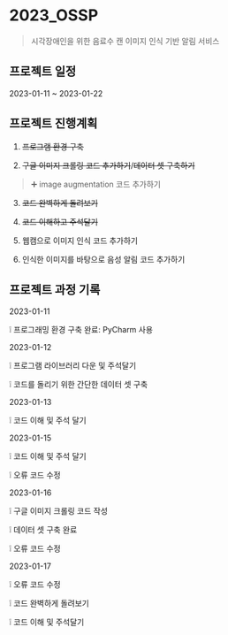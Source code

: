 # 2023_OSSP

> 시각장애인을 위한 음료수 캔 이미지 인식 기반 알림 서비스

## 프로젝트 일정

2023-01-11 ~ 2023-01-22

## 프로젝트 진행계획

1. ~~프로그램 환경 구축~~

2. ~~구글 이미지 크롤링 코드 추가하기~~/~~데이터 셋 구축하기~~

> ➕ image augmentation 코드 추가하기

3. ~~코드 완벽하게 돌려보기~~

4. ~~코드 이해하고 주석달기~~

5. 웹캠으로 이미지 인식 코드 추가하기

6. 인식한 이미지를 바탕으로 음성 알림 코드 추가하기

## 프로젝트 과정 기록

2023-01-11

❕ 프로그래밍 환경 구축 완료: PyCharm 사용

2023-01-12

❕ 프로그램 라이브러리 다운 및 주석달기

❕ 코드를 돌리기 위한 간단한 데이터 셋 구축

2023-01-13

❕ 코드 이해 및 주석 달기

2023-01-15

❕ 코드 이해 및 주석 달기

❕ 오류 코드 수정

2023-01-16

❕ 구글 이미지 크롤링 코드 작성

❕ 데이터 셋 구축 완료

❕ 오류 코드 수정

2023-01-17

❕ 오류 코드 수정

❕ 코드 완벽하게 돌려보기

❕ 코드 이해 및 주석달기



